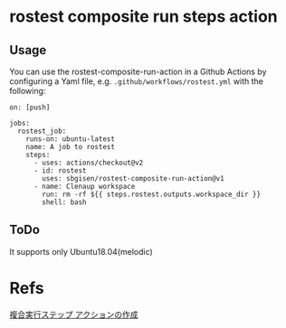 # rostest composite run steps action

## Usage
You can use the rostest-composite-run-action in a Github Actions by configuring 
a Yaml file, e.g. `.github/workflows/rostest.yml` with the following:

```
on: [push]

jobs:
  rostest_job:
    runs-on: ubuntu-latest
    name: A job to rostest
    steps:
      - uses: actions/checkout@v2
      - id: rostest
        uses: sbgisen/rostest-composite-run-action@v1
      - name: Clenaup workspace
        run: rm -rf ${{ steps.rostest.outputs.workspace_dir }}
        shell: bash
```

## ToDo
It supports only Ubuntu18.04(melodic)

# Refs
[複合実行ステップ アクションの作成](https://docs.github.com/ja/actions/creating-actions/creating-a-composite-run-steps-action)
